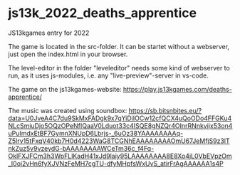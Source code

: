 # js13k_2022_deaths_apprentice
JS13kgames entry for 2022

The game is located in the src-folder. It can be startet without a webserver, just open the index.html in your browser.

The level-editor in the folder "leveleditor" needs some kind of webserver to run, as it uses js-modules, i.e. any "live-preview"-server in vs-code.

The game on the js13kgames-website: https://play.js13kgames.com/deaths-apprentice/

The music was created using soundbox: https://sb.bitsnbites.eu/?data=U0JveA4C7du9SkMxFADgk9x7qYiDiIOCw12cfQCX4uQoODo4FFGKu4NLcSmiuDjo5OQzOPeNfIQaaV0Lduot33c4ISQE8gNZQr4OInrRNnkyijx53on4uPuImdxEtBF7GymnXNUpD6Lbrjs-_6uOz38YAAAAAAAAq-Z5lrv15tFxqV40kb7H0d4223WaG8TCGNhEAAAAAAAAOmU67JeMfjS9z3lTnkZuz5v9vzeydG-bAAAAAAAAWCeTm36c_f4Fq-OklFXJFCm3h3WpFLlKadH41xJd9laiy95LAAAAAAAA8E8Xo4jL0VbEVpzOm_I0oj2vHn6fyXJVNzFeMH7cgTU-dfyMHpfsWxUvS_atirFrAgAAAAAA1s4P
